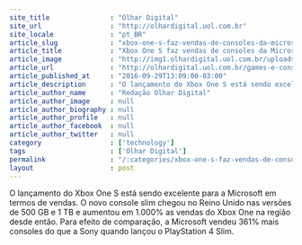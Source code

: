 ```yaml
---
site_title               : "Olhar Digital"
site_url                 : "http://olhardigital.uol.com.br"
site_locale              : "pt_BR"
article_slug             : "xbox-one-s-faz-vendas-de-consoles-da-microsoft-crescerem-1-000-no-reino-unido"
article_title            : "Xbox One S faz vendas de consoles da Microsoft crescerem 1.000% no Reino Unido"
article_image            : "http://img1.olhardigital.uol.com.br/uploads/acervo_imagens/2016/08/20160804121909_660_420.jpg"
article_url              : "http://olhardigital.uol.com.br/games-e-consoles/noticia/xbox-one-s-faz-vendas-de-consoles-da-microsoft-crescerem-1-000-no-reino-unido/62621"
article_published_at     : "2016-09-29T13:09:00-03:00"
article_description      : "O lançamento do Xbox One S está sendo excelente para a Microsoft em termos de vendas. O novo console slim chegou no Reino Unido nas versões de 500 GB e 1 TB e aumentou em 1.000% as vendas do Xbox One na região desde então. Para efeito de comparação, a Microsoft vendeu 361% mais consoles do que a Sony quando lançou o PlayStation 4 Slim."
article_author_name      : "Redação Olhar Digital"
article_author_image     : null
article_author_biography : null
article_author_profile   : null
article_author_facebook  : null
article_author_twitter   : null
category                 : ['technology']
tags                     : ['Olhar Digital']
permalink                : "/:categories/xbox-one-s-faz-vendas-de-consoles-da-microsoft-crescerem-1-000-no-reino-unido/"
layout                   : post
---
```


O lançamento do Xbox One S está sendo excelente para a Microsoft em termos de vendas. O novo console slim chegou no Reino Unido nas versões de 500 GB e 1 TB e aumentou em 1.000% as vendas do Xbox One na região desde então. Para efeito de comparação, a Microsoft vendeu 361% mais consoles do que a Sony quando lançou o PlayStation 4 Slim.
